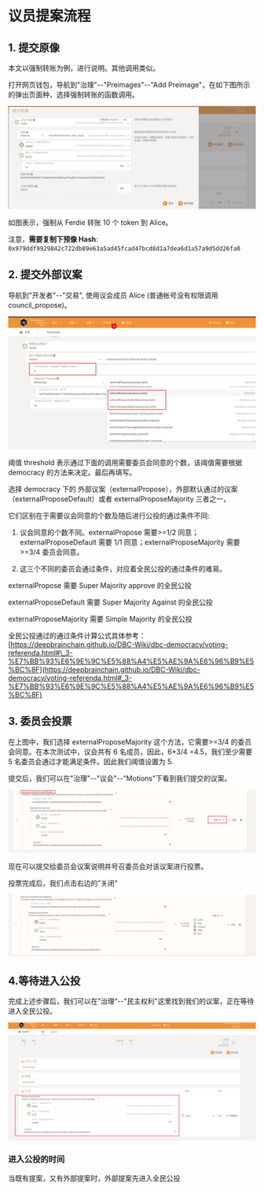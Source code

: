# 议员提案流程

## 1. 提交原像

本文以强制转账为例，进行说明。其他调用类似。

打开网页钱包，导航到"治理"--"Preimages"--"Add Preimage"，在如下图所示的弹出页面种，选择强制转账的函数调用。

![](./assets/council-proposal.assets/2022-04-25_15-40.png)

如图表示，强制从 Ferdie 转账 10 个 token 到 Alice。

注意，**需要复制下预像 Hash**: `0x979ddf9929842c722db89e63a5ad45fcad47bcd8d1a7dea6d1a57a9d5dd26fa0`

## 2. 提交外部议案

导航到"开发者"--"交易", 使用议会成员 Alice (普通帐号没有权限调用 council_propose)。

![](./assets/council-proposal.assets/2022-04-25_15-46.png)

阈值 threshold 表示通过下面的调用需要委员会同意的个数，该阈值需要根据 democracy 的方法来决定。最后再填写。

选择 democracy 下的 外部议案（externalPropose），外部默认通过的议案（externalProposeDefault）或者 externalProposeMajority 三者之一，

它们区别在于需要议会同意的个数及随后进行公投的通过条件不同:

1. 议会同意的个数不同。externalPropose 需要>=1/2 同意；externalProposeDefault 需要 1/1 同意；externalProposeMajority 需要>=3/4 委员会同意。

2. 这三个不同的委员会通过条件，对应着全民公投的通过条件的难易。

externalPropose 需要 Super Majority approve 的全民公投

externalProposeDefault 需要 Super Majority Against 的全民公投

externalProposeMajority 需要 Simple Majority 的全民公投

全民公投通过的通过条件计算公式具体参考：[https://deepbrainchain.github.io/DBC-Wiki/dbc-democracy/voting-referenda.html#\_3-%E7%BB%93%E6%9E%9C%E5%88%A4%E5%AE%9A%E6%96%B9%E5%BC%8F](https://deepbrainchain.github.io/DBC-Wiki/dbc-democracy/voting-referenda.html#_3-%E7%BB%93%E6%9E%9C%E5%88%A4%E5%AE%9A%E6%96%B9%E5%BC%8F)

## 3. 委员会投票

在上图中，我们选择 externalProposeMajority 这个方法，它需要>=3/4 的委员会同意。在本次测试中，议会共有 6 名成员，因此，6\*3/4 =4.5，我们至少需要 5 名委员会通过才能满足条件。因此我们阈值设置为 5.

提交后，我们可以在"治理"--"议会"--"Motions"下看到我们提交的议案。

![](./assets/council-proposal.assets/2022-04-25_15-56.png)

现在可以提交给委员会议案说明并号召委员会对该议案进行投票。

投票完成后，我们点击右边的”关闭“

![](./assets/council-proposal.assets/2022-04-25_15-59.png)

## 4.等待进入公投

完成上述步骤后，我们可以在”治理“--"民主权利"这里找到我们的议案，正在等待进入全民公投。

![](./assets/council-proposal.assets/2022-04-25_16-00.png)

### 进入公投的时间

当既有提案，又有外部提案时，外部提案先进入全民公投
